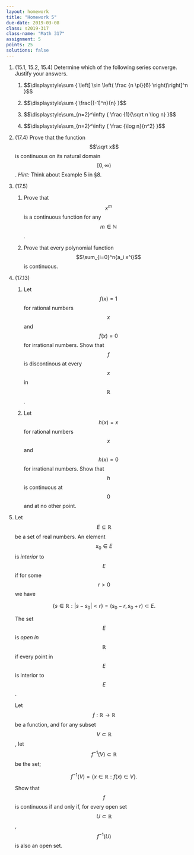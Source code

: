 ```yaml
---
layout: homework
title: "Homework 5"
due-date: 2019-03-08
class: s2019-317
class-name: "Math 317"
assignment: 5
points: 25
solutions: false
---
```


1.  (15.1, 15.2, 15.4) Determine which of the following series converge. Justify your answers.

    1.  \$$\displaystyle\sum { \left[ \sin \left( \frac {n \pi}{6} \right)\right]^n }$$
    
    2.  \$$\displaystyle\sum { \frac{(-1)^n}{n} }$$
            
    3.  \$$\displaystyle\sum_{n=2}^\infty { \frac {1}{\sqrt n \log n} }$$
            
    4.  \$$\displaystyle\sum_{n=2}^\infty { \frac {\log n}{n^2} }$$

2.  (17.4) Prove that the function $$\sqrt x$$ is continuous on its natural
    domain $$[0, \infty)$$. *Hint:* Think about Example 5 in &sect;8.

3.  (17.5) 

    1.  Prove that $$x^m$$ is a continuous function for any $$m \in \mathbb N$$.
    
    2.  Prove that every polynomial function $$\sum_{i=0}^n{a_i x^i}$$ is
        continuous.
        
4.  (17.13)

    1.  Let $$f(x) = 1$$ for rational numbers $$x$$ and $$f(x) = 0$$ for
        irrational numbers. Show that $$f$$ is discontinous at every $$x$$ in $$\mathbb R$$.

    2.  Let $$h(x) = x$$ for rational numbers $$x$$ and $$h(x) = 0$$ for
        irrational numbers. Show that $$h$$ is continuous at $$0$$ and at no other point.

5.  Let $$E \subseteq \mathbb R$$ be a set of real numbers. An element $$s_0 \in
    E$$ is *interior* to $$E$$ if for some $$r > 0$$ we have
    
    $$
    \{ s \in \mathbb R : |s - s_0| < r\} = (s_0 - r, s_0 + r) \subset E.
    $$
    
    The set $$E$$ is *open in $$\mathbb R$$* if every point in $$E$$ is interior
    to $$E$$.
    
    Let $$f: \mathbb R \to \mathbb R$$ be a function, and for any subset $$V
    \subset \mathbb R$$, let $$f^{-1}(V) \subset \mathbb R$$ be the set;
    
    $$
    f^{-1}(V) = \{ x \in \mathbb R : f(x) \in V \}.
    $$
    
    Show that $$f$$ is continuous if and only if, for every open
    set $$U \subset \mathbb R$$, $$f^{-1}(U)$$ is also an open set.

